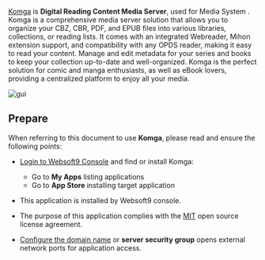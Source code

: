 [Komga](https://komga.org) is **Digital Reading Content Media Server**, used for Media System . Komga is a comprehensive media server solution that allows you to organize your CBZ, CBR, PDF, and EPUB files into various libraries, collections, or reading lists. It comes with an integrated Webreader, Mihon extension support, and compatibility with any OPDS reader, making it easy to read your content. Manage and edit metadata for your series and books to keep your collection up-to-date and well-organized. Komga is the perfect solution for comic and manga enthusiasts, as well as eBook lovers, providing a centralized platform to enjoy all your media.


![gui](https://libs.websoft9.com/Websoft9/DocsPicture/zh/komga/komga-gui-websoft9.png)


## Prepare

When referring to this document to use **Komga**, please read and ensure the following points:

- [Login to Websoft9 Console](./login-console) and find or install Komga:
  - Go to **My Apps** listing applications 
  - Go to **App Store** installing target application

- This application is installed by Websoft9 console.


- The purpose of this application complies with the [MIT](https://opensource.org/licenses/MIT) open source license agreement.


- [Configure the domain name](./domain-set) or **server security group** opens external network ports for application access.